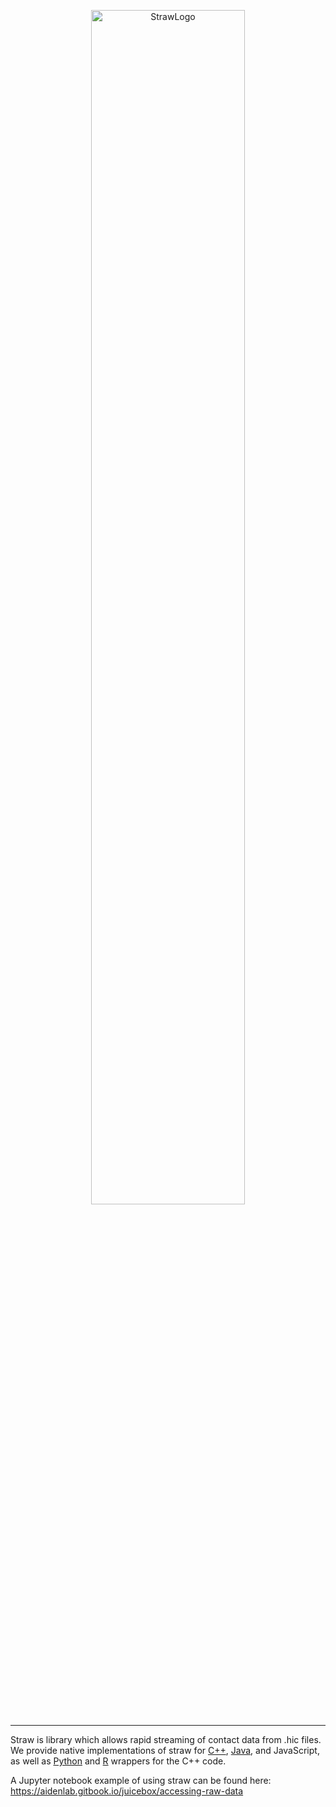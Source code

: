 <p align=center>
<img src="https://github.com/theaidenlab/straw/wiki/images/graphic_straw.png" width="70%" alt="StrawLogo" align=center /> 
</p>

---
Straw is library which allows rapid streaming of contact data from .hic files. We provide native implementations of straw for [C++](CPP), [Java](Java), and JavaScript, as well as [Python](Python) and [R](R) wrappers for the C++ code.

A Jupyter notebook example of using straw can be found here: https://aidenlab.gitbook.io/juicebox/accessing-raw-data

